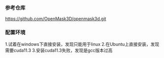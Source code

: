 ### 参考仓库
https://github.com/OpenMask3D/openmask3d.git
### 配置环境
1.试着在windows下直接安装，发现只能用于linux
2.在Ubuntu上直接安装，发现需要cuda11.3
3.安装cuda11.3失败，发现是gcc版本过高
